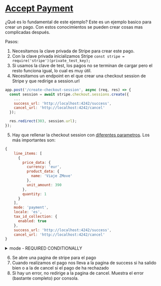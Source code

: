 # [Accept Payment](https://stripe.com/docs/payments/accept-a-payment?platform=web)

¿Qué es lo fundamental de este ejemplo?
Este es un ejemplo basico para crear un pago. 
Con estos conocimientos se pueden crear cosas mas complicadas después.

Pasos:
1. Necesitamos la clave privada de Stripe para crear este pago.
2. Con la clave privada inicializamos Stripe
`const stripe = require('stripe')(private_test_key);`
3. Si usamos la clave de test, los pagos no se terminan de cargar pero el resto funciona igual, lo cual es muy útil.
4. Necesitamos un endpoint en el que crear una checkout session de Stripe y que redirige a session.url
```javascript
app.post('/create-checkout-session', async (req, res) => {
  const session = await stripe.checkout.sessions.create({
    ...
    success_url: 'http://localhost:4242/success',
    cancel_url: 'http://localhost:4242/cancel'
  });

  res.redirect(303, session.url);
});
```
5. Hay que rellenar la checkout session con [diferentes parametros](https://stripe.com/docs/api/checkout/sessions/create).
Los más importantes son:
```javascript
{
    line_items: [
      {
        price_data: {
          currency: 'eur',
          product_data: {
            name: 'Viaje ZMove'
          },
          unit_amount: 390
        },
        quantity: 1
      }
    ],
    mode: 'payment',
    locale: 'es',
    tax_id_collection: {
      enabled: true
    },
    success_url: 'http://localhost:4242/success',
    cancel_url: 'http://localhost:4242/cancel'
}

```
 <details><summary>mode - REQUIRED CONDITIONALLY</summary>

The mode of the Checkout Session.Required when using prices or setup mode. 
Pass subscription if the Checkout Session includes at least one recurring item.

Possible enum values   
---
`payment`
Accept one-time payments for cards, iDEAL, and more.
---
`setup`
Save payment details to charge your customers later.
---
`subscription`
Use Stripe Billing to set up fixed-price subscriptions.
---

</details>

6. Se abre una pagina de stripe para el pago
7. Cuando realizamos el pago nos lleva a la pagina de success si ha salido bien o a la de cancel si el pago de ha rechazado
8. Si hay un error, no redirige a la pagina de cancel. Muestra el error (bastante completo) por consola.